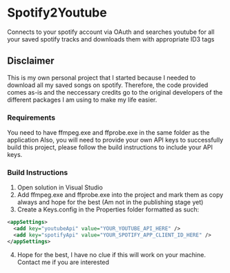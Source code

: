 # Spotify2Youtube
Connects to your spotify account via OAuth and searches youtube for all your saved spotify tracks and downloads them with appropriate ID3 tags

## Disclaimer
This is my own personal project that I started because I needed to download all my saved songs on spotify. Therefore, the code provided comes as-is and the neccessary credits go to the original developers of the different packages I am using to make my life easier.

### Requirements
You need to have ffmpeg.exe and ffprobe.exe in the same folder as the application
Also, you will need to provide your own API keys to successfully build this project, please follow the build instructions to include your API keys.

### Build Instructions
1. Open solution in Visual Studio
2. Add ffmpeg.exe and ffprobe.exe into the project and mark them as copy always and hope for the best (Am not in the publishing stage yet)
3. Create a Keys.config in the Properties folder formatted as such:

```xml
<appSettings>
  <add key="youtubeApi" value="YOUR_YOUTUBE_API_HERE" />
  <add key="spotifyApi" value="YOUR_SPOTIFY_APP_CLIENT_ID_HERE" />
</appSettings>
```

4. Hope for the best, I have no clue if this will work on your machine. Contact me if you are interested
